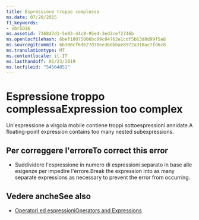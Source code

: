 ```yaml
---
title: Espressione troppo complessa
ms.date: 07/20/2015
f1_keywords:
- vbrID16
ms.assetid: 736847d1-5e03-44c8-95e4-3ed2cef2746b
ms.openlocfilehash: 6bef18075006bc99c04762e1cdf5b63d8d99f5a8
ms.sourcegitcommit: 6b308cf6d627d78ee36dbbae8972a310ac7fd6c8
ms.translationtype: MT
ms.contentlocale: it-IT
ms.lasthandoff: 01/23/2019
ms.locfileid: "54564851"
---
```

# <a name="expression-too-complex"></a><span data-ttu-id="adaa0-102">Espressione troppo complessa</span><span class="sxs-lookup"><span data-stu-id="adaa0-102">Expression too complex</span></span>
<span data-ttu-id="adaa0-103">Un'espressione a virgola mobile contiene troppi sottoespressioni annidate.</span><span class="sxs-lookup"><span data-stu-id="adaa0-103">A floating-point expression contains too many nested subexpressions.</span></span>  
  
## <a name="to-correct-this-error"></a><span data-ttu-id="adaa0-104">Per correggere l'errore</span><span class="sxs-lookup"><span data-stu-id="adaa0-104">To correct this error</span></span>  
  
-   <span data-ttu-id="adaa0-105">Suddividere l'espressione in numero di espressioni separato in base alle esigenze per impedire l'errore.</span><span class="sxs-lookup"><span data-stu-id="adaa0-105">Break the expression into as many separate expressions as necessary to prevent the error from occurring.</span></span>  
  
## <a name="see-also"></a><span data-ttu-id="adaa0-106">Vedere anche</span><span class="sxs-lookup"><span data-stu-id="adaa0-106">See also</span></span>
- [<span data-ttu-id="adaa0-107">Operatori ed espressioni</span><span class="sxs-lookup"><span data-stu-id="adaa0-107">Operators and Expressions</span></span>](../../../visual-basic/programming-guide/language-features/operators-and-expressions/index.md)
